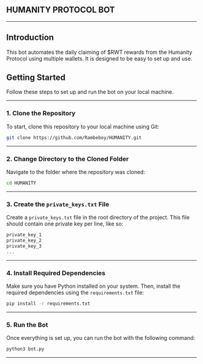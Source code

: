 ## HUMANITY PROTOCOL BOT

---

## Introduction

This bot automates the daily claiming of $RWT rewards from the Humanity Protocol using multiple wallets. It is designed to be easy to set up and use.

## Getting Started

Follow these steps to set up and run the bot on your local machine.

---

### 1. Clone the Repository

To start, clone this repository to your local machine using Git:

```bash
git clone https://github.com/Rambeboy/HUMANITY.git
```

---

### 2. Change Directory to the Cloned Folder

Navigate to the folder where the repository was cloned:

```bash
cd HUMANITY
```

---

### 3. Create the `private_keys.txt` File
Create a `private_keys.txt` file in the root directory of the project. This file should contain one private key per line, like so:

```python
private_key_1
private_key_2
private_key_3
...
```

---

### 4. Install Required Dependencies
Make sure you have Python installed on your system. Then, install the required dependencies using the `requirements.txt` file:

```bash
pip install -r requirements.txt
```

---

### 5. Run the Bot
Once everything is set up, you can run the bot with the following command:

```bash
python3 bot.py
```

---
